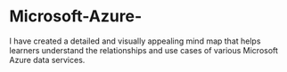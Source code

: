 # Microsoft-Azure-
 I have created a detailed and visually appealing mind map that helps learners understand the relationships and use cases of various Microsoft Azure data services.

